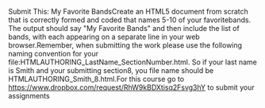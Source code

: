 Submit This: My Favorite BandsCreate an HTML5 document from scratch that is correctly formed and coded that names 5-10 of your favoritebands. The output should say "My Favorite Bands" and then include the list of bands, with each appearing on a separate line in your web browser.Remember, when submitting the work please use the following naming convention for your file:HTMLAUTHORING_LastName_SectionNumber.html. So if your last name is Smith and your submitting section8, you file name should be HTMLAUTHORING_Smith_8.html.For this course go to https://www.dropbox.com/request/RhW9kBDXtisq2Fsvg3hY to submit your assignments